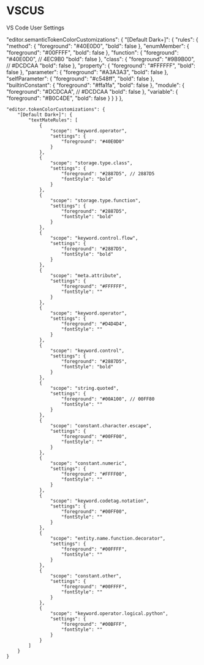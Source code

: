 # VSCUS
VS Code User Settings

"editor.semanticTokenColorCustomizations": {
        "[Default Dark+]": {
            "rules": {
                "method": {
                    "foreground": "#40E0D0",
                    "bold": false
                },
                "enumMember": {
                    "foreground": "#00FFFF",
                    "bold": false
                },
                "function": {
                    "foreground": "#40E0D0", // 4EC9B0
                    "bold": false
                },
                "class": {
                    "foreground": "#9B9B00", // #DCDCAA
                    "bold": false
                },
                "property": {
                    "foreground": "#FFFFFF",
                    "bold": false
                },
                "parameter": {
                    "foreground": "#A3A3A3",
                    "bold": false
                },
                "selfParameter": {
                    "foreground": "#c548ff",
                    "bold": false
                },
                "builtinConstant": {
                    "foreground": "#ffa1fa",
                    "bold": false
                },
                "module": {
                    "foreground": "#DCDCAA", // #DCDCAA
                    "bold": false
                },
                "variable": {
                    "foreground": "#B0C4DE",
                    "bold": false
                }
            }
        } 
    },
    
    "editor.tokenColorCustomizations": {
        "[Default Dark+]": {
            "textMateRules": [
                {
                    "scope": "keyword.operator",
                    "settings": {
                        "foreground": "#40E0D0" 
                    }
                },
                {
                    "scope": "storage.type.class",
                    "settings": {
                        "foreground": "#2887D5", // 2887D5
                        "fontStyle": "bold"
                    }
                },
                {
                    "scope": "storage.type.function",
                    "settings": {
                        "foreground": "#2887D5",
                        "fontStyle": "bold"
                    }
                },
                {
                    "scope": "keyword.control.flow",
                    "settings": {
                        "foreground": "#2887D5",
                        "fontStyle": "bold"
                    }
                },
                {
                    "scope": "meta.attribute",
                    "settings": {
                        "foreground": "#FFFFFF",
                        "fontStyle": ""
                    }
                },
                {
                    "scope": "keyword.operator",
                    "settings": {
                        "foreground": "#D4D4D4",
                        "fontStyle": ""
                    }
                },
                {
                    "scope": "keyword.control",
                    "settings": {
                        "foreground": "#2887D5",
                        "fontStyle": "bold"
                    }
                },
                {
                    "scope": "string.quoted",
                    "settings": {
                        "foreground": "#00A100", // 00FF80
                        "fontStyle": ""
                    }
                },
                {
                    "scope": "constant.character.escape",
                    "settings": {
                        "foreground": "#00FF00",
                        "fontStyle": ""
                    }
                },
                {
                    "scope": "constant.numeric",
                    "settings": {
                        "foreground": "#FFFF00",
                        "fontStyle": ""
                    }
                },
                {
                    "scope": "keyword.codetag.notation",
                    "settings": {
                        "foreground": "#00FF00",
                        "fontStyle": ""
                    }
                },
                {
                    "scope": "entity.name.function.decorator",
                    "settings": {
                        "foreground": "#00FFFF",
                        "fontStyle": ""
                    }
                },
                {
                    "scope": "constant.other",
                    "settings": {
                        "foreground": "#00FFFF",
                        "fontStyle": ""
                    }
                },
                {
                    "scope": "keyword.operator.logical.python",
                    "settings": {
                        "foreground": "#00BFFF",
                        "fontStyle": ""
                    }
                }
            ]
        }
    }
